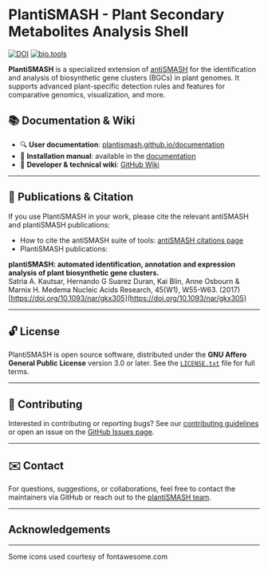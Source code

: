 PlantiSMASH - Plant Secondary Metabolites Analysis Shell
===================================================================

[![DOI](https://zenodo.org/badge/185329393.svg)](https://doi.org/10.5281/zenodo.15412176) [![bio.tools](https://img.shields.io/static/v1?label=bio.tools&message=plantiSMASH&color=green)](https://bio.tools/plantismash)



**PlantiSMASH** is a specialized extension of [antiSMASH](https://antismash.secondarymetabolites.org/) for the identification and analysis of biosynthetic gene clusters (BGCs) in plant genomes. It supports advanced plant-specific detection rules and features for comparative genomics, visualization, and more.

## 📚 Documentation & Wiki

- 🔍 **User documentation**: [plantismash.github.io/documentation](https://plantismash.github.io/documentation/) 
- 🔧 **Installation manual**: available in the [documentation](https://plantismash.github.io/documentation/install/)
- 🧠 **Developer & technical wiki**: [GitHub Wiki](https://github.com/plantismash/plantismash/wiki)


---

## 📄 Publications & Citation

If you use PlantiSMASH in your work, please cite the relevant antiSMASH and plantiSMASH publications:

- How to cite the antiSMASH suite of tools: [antiSMASH citations page](http://antismash.secondarymetabolites.org/#!/about)
- PlantiSMASH publications:  
  
**plantiSMASH: automated identification, annotation and expression analysis of plant biosynthetic gene clusters.**  
Satria A. Kautsar, Hernando G Suarez Duran, Kai Blin, Anne Osbourn & Marnix H. Medema
Nucleic Acids Research, 45(W1), W55-W63. (2017) [https://doi.org/10.1093/nar/gkx305](https://doi.org/10.1093/nar/gkx305)

---

## 🔓 License

PlantiSMASH is open source software, distributed under the **GNU Affero General Public License** version 3.0 or later. See the [`LICENSE.txt`](LICENSE.txt) file for full terms.

---

## 🤝 Contributing

Interested in contributing or reporting bugs? See our [contributing guidelines](https://github.com/plantismash/plantismash/wiki) or open an issue on the [GitHub Issues page](https://github.com/plantismash/plantismash/issues).

---

## ✉️ Contact

For questions, suggestions, or collaborations, feel free to contact the maintainers via GitHub or reach out to the [plantiSMASH team](mailto:plantismash@bioinformatics.nl).

---

## Acknowledgements
----------------

Some icons used courtesy of fontawesome.com
